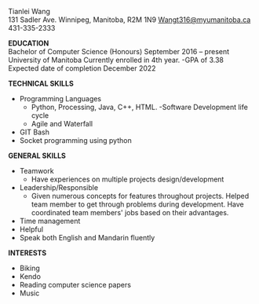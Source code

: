Tianlei Wang  
131 Sadler Ave.
Winnipeg, Manitoba, R2M 1N9
Wangt316@myumanitoba.ca   
431-335-2333

**EDUCATION**  
Bachelor of Computer Science (Honours) September 2016 – present
University of Manitoba
Currently enrolled in 4th year.
-GPA of 3.38
Expected date of completion December 2022

**TECHNICAL SKILLS**
- Programming Languages
	- Python, Processing, Java, C++, HTML.
-Software Development life cycle
	- Agile and Waterfall
-	GIT Bash
-	Socket programming using python

**GENERAL SKILLS**
-	Teamwork
	- Have experiences on multiple projects design/development
-	Leadership/Responsible
	- Given numerous concepts for features throughout projects.
Helped team member to get through problems during development.
Have coordinated team members' jobs based on their advantages.
-	Time management
-	Helpful
-	Speak both English and Mandarin fluently

**INTERESTS**
-	Biking
-	Kendo
-	Reading computer science papers
-	Music
